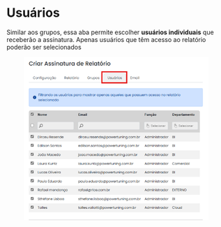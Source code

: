 # Usuários

Similar aos grupos, essa aba permite escolher **usuários individuais** que receberão a assinatura. Apenas usuários que têm acesso ao relatório poderão ser selecionados

<figure><img src="../../.gitbook/assets/usuarios.png" alt=""><figcaption></figcaption></figure>
